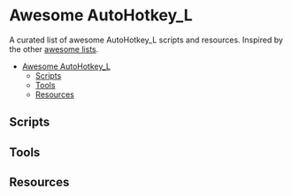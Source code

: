 # Awesome AutoHotkey_L
A curated list of awesome AutoHotkey_L scripts and resources. Inspired by the other [awesome lists](https://github.com/bayandin/awesome-awesomeness).

- [Awesome AutoHotkey_L](#awesome-rust)
  - [Scripts](#scripts)
  - [Tools](#tools)
  - [Resources](#resources)




## Scripts

## Tools

## Resources
